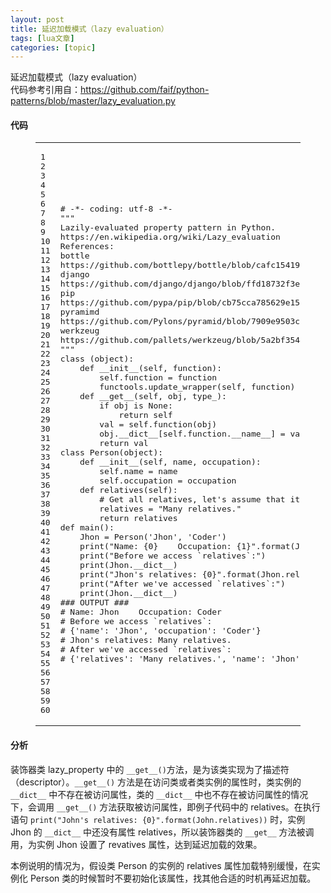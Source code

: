 ```yaml
---
layout: post
title: 延迟加载模式（lazy evaluation） 
tags: [lua文章]
categories: [topic]
---
```

<p>延迟加载模式（lazy evaluation）<br/>代码参考引用自：<a href="https://github.com/faif/python-patterns/blob/master/lazy_evaluation.py" target="_blank" rel="external noopener noreferrer">https://github.com/faif/python-patterns/blob/master/lazy_evaluation.py</a></p>
<h4 id="代码"><a href="#代码" class="headerlink" title="代码"></a>代码</h4><figure class="highlight python"><table><tbody><tr><td class="gutter"><pre><div class="line">1</div><div class="line">2</div><div class="line">3</div><div class="line">4</div><div class="line">5</div><div class="line">6</div><div class="line">7</div><div class="line">8</div><div class="line">9</div><div class="line">10</div><div class="line">11</div><div class="line">12</div><div class="line">13</div><div class="line">14</div><div class="line">15</div><div class="line">16</div><div class="line">17</div><div class="line">18</div><div class="line">19</div><div class="line">20</div><div class="line">21</div><div class="line">22</div><div class="line">23</div><div class="line">24</div><div class="line">25</div><div class="line">26</div><div class="line">27</div><div class="line">28</div><div class="line">29</div><div class="line">30</div><div class="line">31</div><div class="line">32</div><div class="line">33</div><div class="line">34</div><div class="line">35</div><div class="line">36</div><div class="line">37</div><div class="line">38</div><div class="line">39</div><div class="line">40</div><div class="line">41</div><div class="line">42</div><div class="line">43</div><div class="line">44</div><div class="line">45</div><div class="line">46</div><div class="line">47</div><div class="line">48</div><div class="line">49</div><div class="line">50</div><div class="line">51</div><div class="line">52</div><div class="line">53</div><div class="line">54</div><div class="line">55</div><div class="line">56</div><div class="line">57</div><div class="line">58</div><div class="line">59</div><div class="line">60</div></pre></td><td class="code"><pre><div class="line"></div><div class="line"><span class="comment"># -*- coding: utf-8 -*-</span></div><div class="line"></div><div class="line"><span class="string">&#34;&#34;&#34;</span></div><div class="line">Lazily-evaluated property pattern in Python.</div><div class="line">https://en.wikipedia.org/wiki/Lazy_evaluation</div><div class="line">References:</div><div class="line">bottle</div><div class="line">https://github.com/bottlepy/bottle/blob/cafc15419cbb4a6cb748e6ecdccf92893bb25ce5/bottle.py#L270</div><div class="line">django</div><div class="line">https://github.com/django/django/blob/ffd18732f3ee9e6f0374aff9ccf350d85187fac2/django/utils/functional.py#L19</div><div class="line">pip</div><div class="line">https://github.com/pypa/pip/blob/cb75cca785629e15efb46c35903827b3eae13481/pip/utils/__init__.py#L821</div><div class="line">pyramimd</div><div class="line">https://github.com/Pylons/pyramid/blob/7909e9503cdfc6f6e84d2c7ace1d3c03ca1d8b73/pyramid/decorator.py#L4</div><div class="line">werkzeug</div><div class="line">https://github.com/pallets/werkzeug/blob/5a2bf35441006d832ab1ed5a31963cbc366c99ac/werkzeug/utils.py#L35</div><div class="line">&#34;&#34;&#34;</div><div class="line"></div><div class="line"><span class="class"><span class="keyword">class</span> <span class="params">(object)</span>:</span></div><div class="line">    <span class="function"><span class="keyword">def</span> <span class="title">__init__</span><span class="params">(self, function)</span>:</span></div><div class="line">        self.function = function</div><div class="line">        functools.update_wrapper(self, function)</div><div class="line"></div><div class="line">    <span class="function"><span class="keyword">def</span> <span class="title">__get__</span><span class="params">(self, obj, type_)</span>:</span></div><div class="line">        <span class="keyword">if</span> obj <span class="keyword">is</span> <span class="keyword">None</span>:</div><div class="line">            <span class="keyword">return</span> self</div><div class="line">        val = self.function(obj)</div><div class="line">        obj.__dict__[self.function.__name__] = val</div><div class="line">        <span class="keyword">return</span> val</div><div class="line"></div><div class="line"></div><div class="line"><span class="class"><span class="keyword">class</span> <span class="title">Person</span><span class="params">(object)</span>:</span></div><div class="line">    <span class="function"><span class="keyword">def</span> <span class="title">__init__</span><span class="params">(self, name, occupation)</span>:</span></div><div class="line">        self.name = name</div><div class="line">        self.occupation = occupation</div><div class="line"></div><div class="line"></div><div class="line">    <span class="function"><span class="keyword">def</span> <span class="title">relatives</span><span class="params">(self)</span>:</span></div><div class="line">        <span class="comment"># Get all relatives, let&#39;s assume that it costs much time.</span></div><div class="line">        relatives = <span class="string">&#34;Many relatives.&#34;</span></div><div class="line">        <span class="keyword">return</span> relatives</div><div class="line"></div><div class="line"></div><div class="line"><span class="function"><span class="keyword">def</span> <span class="title">main</span><span class="params">()</span>:</span></div><div class="line">    Jhon = Person(<span class="string">&#39;Jhon&#39;</span>, <span class="string">&#39;Coder&#39;</span>)</div><div class="line">    print(<span class="string">&#34;Name: {0}    Occupation: {1}&#34;</span>.format(Jhon.name, Jhon.occupation))</div><div class="line">    print(<span class="string">&#34;Before we access `relatives`:&#34;</span>)</div><div class="line">    print(Jhon.__dict__)</div><div class="line">    print(<span class="string">&#34;Jhon&#39;s relatives: {0}&#34;</span>.format(Jhon.relatives))</div><div class="line">    print(<span class="string">&#34;After we&#39;ve accessed `relatives`:&#34;</span>)</div><div class="line">    print(Jhon.__dict__)</div><div class="line"></div><div class="line"><span class="comment">### OUTPUT ###</span></div><div class="line"><span class="comment"># Name: Jhon    Occupation: Coder</span></div><div class="line"><span class="comment"># Before we access `relatives`:</span></div><div class="line"><span class="comment"># {&#39;name&#39;: &#39;Jhon&#39;, &#39;occupation&#39;: &#39;Coder&#39;}</span></div><div class="line"><span class="comment"># Jhon&#39;s relatives: Many relatives.</span></div><div class="line"><span class="comment"># After we&#39;ve accessed `relatives`:</span></div><div class="line"><span class="comment"># {&#39;relatives&#39;: &#39;Many relatives.&#39;, &#39;name&#39;: &#39;Jhon&#39;, &#39;occupation&#39;: &#39;Coder&#39;}</span></div></pre></td></tr></tbody></table></figure>
<h4 id="分析"><a href="#分析" class="headerlink" title="分析"></a>分析</h4><p>装饰器类 lazy_property 中的 <code>__get__()</code>方法，是为该类实现为了描述符（descriptor）。<code>__get__()</code> 方法是在访问类或者类实例的属性时，类实例的 <code>__dict__</code> 中不存在被访问属性，类的 <code>__dict__</code> 中也不存在被访问属性的情况下，会调用 <code>__get__()</code> 方法获取被访问属性，即例子代码中的 relatives。在执行语句 <code>print(&#34;John&#39;s relatives: {0}&#34;.format(John.relatives))</code> 时，实例 Jhon 的 <code>__dict__</code> 中还没有属性 relatives，所以装饰器类的 <code>__get__</code> 方法被调用，为实例 Jhon 设置了 revatives 属性，达到延迟加载的效果。</p>
<p>本例说明的情况为，假设类 Person 的实例的 relatives 属性加载特别缓慢，在实例化 Person 类的时候暂时不要初始化该属性，找其他合适的时机再延迟加载。</p>